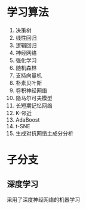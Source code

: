 # 学习算法
1. 决策树
2. 线性回归
3. 逻辑回归
4. 神经网络
5. 强化学习
6. 随机森林
7. 支持向量机
8. 朴素贝叶斯
9. 卷积神经网络
10. 隐马尔可夫模型
11. 长短期记忆网络
12. K-邻近
13. AdaBoost
14. t-SNE
15. 生成对抗网络主成分分析

# 子分支
## 深度学习
采用了深度神经网络的机器学习